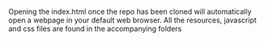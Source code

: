 Opening the index.html once the repo has been cloned will automatically open a webpage in your default web browser. All the resources, javascript and css files are found in the accompanying folders
